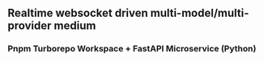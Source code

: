 ## Realtime websocket driven multi-model/multi-provider medium

### Pnpm Turborepo Workspace + FastAPI Microservice (Python)
